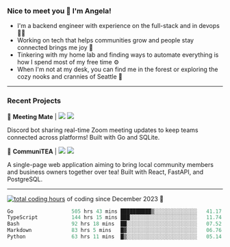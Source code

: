 ### Nice to meet you 👋 I'm Angela!

- I'm a backend engineer with experience on the full-stack and in devops 👩‍💻
- Working on tech that helps communities grow and people stay connected brings me joy 🤝
- Tinkering with my home lab and finding ways to automate everything is how I spend most of my free time ⚙️
- When I'm not at my desk, you can find me in the forest or exploring the cozy nooks and crannies of Seattle 🧋

---

### Recent Projects

👾 **Meeting Mate** | [![](https://img.shields.io/badge/Code-violet.svg?style=flat-square)](https://github.com/angelajfisher/meeting-mate) [![](https://img.shields.io/badge/Site-violet.svg?style=flat-square)](https://angelajfisher.com/projects/meeting-mate)

Discord bot sharing real-time Zoom meeting updates to keep teams connected across platforms! Built with Go and SQLite.

🍵 **CommuniTEA** | [![](https://img.shields.io/badge/Code-green.svg?style=flat-square)](https://gitlab.com/angelajfisher/communiTEA) [![](https://img.shields.io/badge/Demo-green.svg?style=flat-square)](https://angelajfisher.gitlab.io/communiTEA/)

A single-page web application aiming to bring local community members and business owners together over tea!  Built with React, FastAPI, and PostgreSQL.

---

<a href="https://wakatime.com/@018c1e94-8745-411f-aea1-f33be044d952"><img src="https://wakatime.com/badge/user/018c1e94-8745-411f-aea1-f33be044d952.svg?style=flat-square" alt="total coding hours" /></a> of coding since December 2023 🌊<br>
<!--START_SECTION:waka-->

```go
Go                   505 hrs 43 mins ██████████▒░░░░░░░░░░░░░░   41.17 %
TypeScript           144 hrs 15 mins ███░░░░░░░░░░░░░░░░░░░░░░   11.74 %
Bash                 92 hrs 18 mins  ██░░░░░░░░░░░░░░░░░░░░░░░   07.52 %
Markdown             83 hrs 5 mins   █▓░░░░░░░░░░░░░░░░░░░░░░░   06.76 %
Python               63 hrs 11 mins  █▒░░░░░░░░░░░░░░░░░░░░░░░   05.14 %
```

<!--END_SECTION:waka--> 
